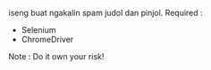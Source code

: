 iseng buat ngakalin spam judol dan pinjol.
Required :
- Selenium
- ChromeDriver

Note : Do it own your risk!

